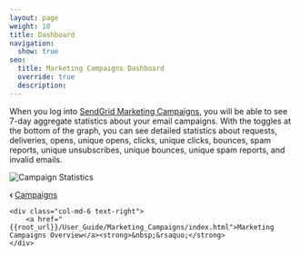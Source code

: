 ```yaml
---
layout: page
weight: 10
title: Dashboard
navigation:
  show: true
seo:
  title: Marketing Campaigns Dashboard
  override: true
  description: 
---
```


When you log into <a href="https://sendgrid.com/marketing_campaigns/overview">SendGrid Marketing Campaigns</a>, you will be able to see 7-day aggregate statistics about your email
campaigns. With the toggles at the bottom of the graph, you can see detailed statistics about requests, deliveries, opens, unique opens, clicks, unique clicks, bounces, spam reports, unique unsubscribes, unique bounces, unique spam reports, and invalid emails.

![]({{root_url}}/images/stats_2.png "Campaign Statistics")


<div class="row">
    <div class="col-md-6 text-left">
        <strong>&lsaquo;&nbsp;</strong><a href="{{root_url}}/User_Guide/Marketing_Campaigns/campaigns.html">Campaigns</a>
    </div>

    <div class="col-md-6 text-right">
        <a href="{{root_url}}/User_Guide/Marketing_Campaigns/index.html">Marketing Campaigns Overview</a><strong>&nbsp;&rsaquo;</strong>
    </div>
</div>